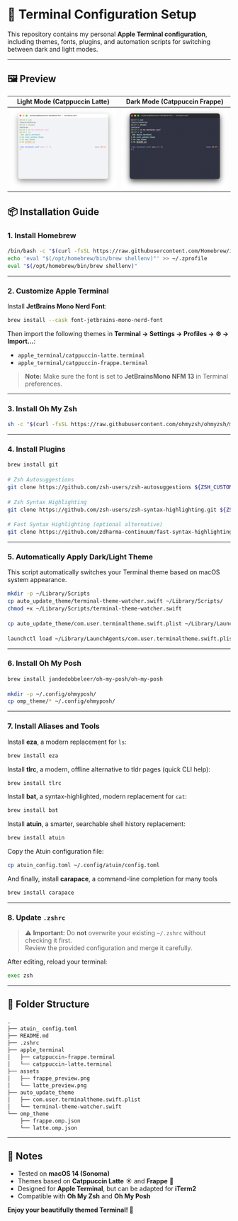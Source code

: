 # 🍎 Terminal Configuration Setup

This repository contains my personal **Apple Terminal configuration**, including themes, fonts, plugins, and automation scripts for switching between dark and light modes.

---

## 🖼️ Preview

| Light Mode (Catppuccin Latte) | Dark Mode (Catppuccin Frappe) |
|-------------------------------|-------------------------------|
| ![Latte Theme Preview](assets/latte_preview.png) | ![Frappe Theme Preview](assets/frappe_preview.png) |

## 📦 Installation Guide

### 1. Install Homebrew

```bash
/bin/bash -c "$(curl -fsSL https://raw.githubusercontent.com/Homebrew/install/HEAD/install.sh)"
echo 'eval "$(/opt/homebrew/bin/brew shellenv)"' >> ~/.zprofile
eval "$(/opt/homebrew/bin/brew shellenv)"
```

---

### 2. Customize Apple Terminal

Install **JetBrains Mono Nerd Font**:

```bash
brew install --cask font-jetbrains-mono-nerd-font
```

Then import the following themes in **Terminal → Settings → Profiles → ⚙️ → Import...**:

- `apple_terminal/catppuccin-latte.terminal`
- `apple_terminal/catppuccin-frappe.terminal`

> **Note:** Make sure the font is set to **JetBrainsMono NFM 13** in Terminal preferences.

---

### 3. Install Oh My Zsh

```bash
sh -c "$(curl -fsSL https://raw.githubusercontent.com/ohmyzsh/ohmyzsh/master/tools/install.sh)"
```

---

### 4. Install Plugins

```bash
brew install git

# Zsh Autosuggestions
git clone https://github.com/zsh-users/zsh-autosuggestions ${ZSH_CUSTOM:-~/.oh-my-zsh/custom}/plugins/zsh-autosuggestions

# Zsh Syntax Highlighting
git clone https://github.com/zsh-users/zsh-syntax-highlighting.git ${ZSH_CUSTOM:-~/.oh-my-zsh/custom}/plugins/zsh-syntax-highlighting

# Fast Syntax Highlighting (optional alternative)
git clone https://github.com/zdharma-continuum/fast-syntax-highlighting.git ${ZSH_CUSTOM:-~/.oh-my-zsh/custom}/plugins/fast-syntax-highlighting
```

---

### 5. Automatically Apply Dark/Light Theme

This script automatically switches your Terminal theme based on macOS system appearance.

```bash
mkdir -p ~/Library/Scripts
cp auto_update_theme/terminal-theme-watcher.swift ~/Library/Scripts/
chmod +x ~/Library/Scripts/terminal-theme-watcher.swift

cp auto_update_theme/com.user.terminaltheme.swift.plist ~/Library/LaunchAgents/

launchctl load ~/Library/LaunchAgents/com.user.terminaltheme.swift.plist
```

---

### 6. Install Oh My Posh

```bash
brew install jandedobbeleer/oh-my-posh/oh-my-posh

mkdir -p ~/.config/ohmyposh/
cp omp_theme/* ~/.config/ohmyposh/
```

---

### 7. Install Aliases and Tools

Install **eza**, a modern replacement for `ls`:

```bash
brew install eza
```

Install **tlrc**, a modern, offline alternative to tldr pages (quick CLI help):

```bash
brew install tlrc
```

Install **bat**, a syntax-highlighted, modern replacement for `cat`:

```bash
brew install bat
```

Install **atuin**, a smarter, searchable shell history replacement:

```bash
brew install atuin
```

Copy the Atuin configuration file:

```bash
cp atuin_config.toml ~/.config/atuin/config.toml
```

And finally, install **carapace**, a command-line completion for many tools

```bash
brew install carapace
```

---

### 8. Update `.zshrc`

> ⚠️ **Important:** Do **not** overwrite your existing `~/.zshrc` without checking it first.  
> Review the provided configuration and merge it carefully.

After editing, reload your terminal:

```bash
exec zsh
```

---

## 🧩 Folder Structure

```
.
├── atuin_ config.toml
├── README.md
├── .zshrc
├── apple_terminal
│   ├── catppuccin-frappe.terminal
│   └── catppuccin-latte.terminal
├── assets
│   ├── frappe_preview.png
│   └── latte_preview.png
├── auto_update_theme
│   ├── com.user.terminaltheme.swift.plist
│   └── terminal-theme-watcher.swift
└── omp_theme
    ├── frappe.omp.json
    └── latte.omp.json
```

---

## 🧠 Notes

- Tested on **macOS 14 (Sonoma)**
- Themes based on **Catppuccin Latte** ☀️ and **Frappe** 🌙
- Designed for **Apple Terminal**, but can be adapted for **iTerm2**
- Compatible with **Oh My Zsh** and **Oh My Posh**

**Enjoy your beautifully themed Terminal! 🚀**

